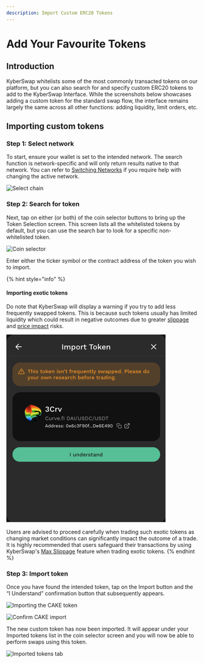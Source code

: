 ```yaml
---
description: Import Custom ERC20 Tokens
---
```


# Add Your Favourite Tokens

## Introduction

KyberSwap whitelists some of the most commonly transacted tokens on our platform, but you can also search for and specify custom ERC20 tokens to add to the KyberSwap Interface. While the screenshots below showcases adding a custom token for the standard swap flow, the interface remains largely the same across all other functions: adding liquidity, limit orders, etc.

## Importing custom tokens

### Step 1: Select network

To start, ensure your wallet is set to the intended network. The search function is network-specific and will only return results native to that network. You can refer to [Switching Networks](selecting-preferred-network.md) if you require help with changing the active network.

![Select chain](https://support.kyberswap.com/hc/article\_attachments/13774220291737)

### Step 2: Search for token

Next, tap on either (or both) of the coin selector buttons to bring up the Token Selection screen. This screen lists all the whitelisted tokens by default, but you can use the search bar to look for a specific non-whitelisted token.

![Coin selector](https://support.kyberswap.com/hc/article\_attachments/13774186216985)

Enter either the ticker symbol or the contract address of the token you wish to import.&#x20;

{% hint style="info" %}
#### Importing exotic tokens

Do note that KyberSwap will display a warning if you try to add less frequently swapped tokens. This is because such tokens usually has limited liquidity which could result in negative outcomes due to  greater [slippage](../../../getting-started/foundational-topics/decentralized-finance/slippage.md) and [price impact](../../../getting-started/foundational-topics/decentralized-finance/price-impact.md) risks.&#x20;

![](<../../../.gitbook/assets/Screenshot 2023-04-11 at 4.38.51 PM (1).png>)

Users are advised to proceed carefully when trading such exotic tokens as changing market conditions can significantly impact the outcome of a trade. It is highly recommended that users safeguard their transactions by using KyberSwap's [Max Slippage](broken-reference) feature when trading exotic tokens.
{% endhint %}

### Step 3: Import token

Once you have found the intended token, tap on the Import button and the “I Understand” confirmation button that subsequently appears.

![Importing the CAKE token](https://support.kyberswap.com/hc/article\_attachments/13774186171801)

![Confirm CAKE import](https://support.kyberswap.com/hc/article\_attachments/13774215385625)

&#x20;The new custom token has now been imported. It will appear under your Imported tokens list in the coin selector screen and you will now be able to perform swaps using this token.

![Imported tokens tab](https://support.kyberswap.com/hc/article\_attachments/13774215520281)
